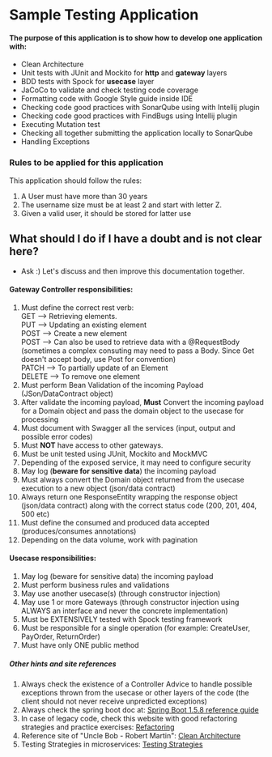 # Sample Testing Application

#### The purpose of this application is to show how to develop one application with:

- Clean Architecture
- Unit tests with JUnit and Mockito for **http** and **gateway** layers
- BDD tests with Spock for **usecase** layer
- JaCoCo to validate and check testing code coverage
- Formatting code with Google Style guide inside IDE
- Checking code good practices with SonarQube using with Intellij plugin
- Checking code good practices with FindBugs using Intellij plugin 
- Executing Mutation test 
- Checking all together submitting the application locally to SonarQube
- Handling Exceptions

### Rules to be applied for this application
This application should follow the rules: 
1. A User must have more than 30 years
2. The username size must be at least 2 and start with letter Z.
3. Given a valid user, it should be stored for latter use

## What should I do if I have a doubt and is not clear here?
- Ask :) Let's discuss and then improve this documentation together.

#### Gateway Controller responsibilities:
1. Must define the correct rest verb:<br/>
  GET --> Retrieving elements.<br/>
  PUT --> Updating an existing element<br/>
  POST --> Create a new element<br/>
  POST --> Can also be used to retrieve data with a @RequestBody (sometimes a complex consuting may need to pass a Body. Since Get doesn't accept body, use Post for convention)<br/>
  PATCH --> To partially update of an Element<br/>
  DELETE --> To remove one element<br/>
2. Must perform Bean Validation of the incoming Payload (JSon/DataContract object)
3. After validate the incoming payload, **Must** Convert the incoming payload for a Domain object and pass the domain object to the usecase for processing
4. Must document with Swagger all the services (input, output and possible error codes)
5. Must **NOT** have access to other gateways.
6. Must be unit tested using JUnit, Mockito and MockMVC
7. Depending of the exposed service, it may need to configure security
8. May log (**beware for sensitive data**) the incoming payload
9. Must always convert the Domain object returned from the usecase execution to a new object (json/data contract)
10. Always return one ResponseEntity wrapping the response object (json/data contract) along with the correct status code (200, 201, 404, 500 etc)
11. Must define the consumed and produced data accepted (produces/consumes annotations)
12. Depending on the data volume, work with pagination

#### Usecase responsibilities:
1. May log (beware for sensitive data) the incoming payload
2. Must perform business rules and validations
3. May use another usecase(s) (through constructor injection)
4. May use 1 or more Gateways (through constructor injection using ALWAYS an interface and never the concrete implementation)
5. Must be EXTENSIVELY tested with Spock testing framework
6. Must be responsible for a single operation (for example: CreateUser, PayOrder, ReturnOrder)
7. Must have only ONE public method

##### Other hints and site references
1. Always check the existence of a Controller Advice to handle possible exceptions thrown from the usecase or other layers of the code (the client should not never receive unpredicted exceptions)
2. Always check the spring boot doc at: [Spring Boot 1.5.8 reference guide](https://docs.spring.io/spring-boot/docs/1.5.8.RELEASE/reference//htmlsingle)
3. In case of legacy code, check this website with good refactoring strategies and practice exercises: [Refactoring](https://sourcemaking.com/refactoring)
4. Reference site of "Uncle Bob - Robert Martin": [Clean Architecture](https://8thlight.com/blog/uncle-bob/2012/08/13/the-clean-architecture.html)
5. Testing Strategies in microservices: [Testing Strategies](https://martinfowler.com/articles/microservice-testing/) 
